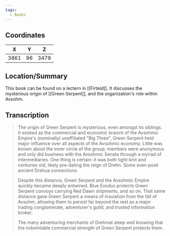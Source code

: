 ```yaml
---
tags:
  - Books
---
```


## Coordinates
| **X** | **Y** | **Z** |
| :---: | :---: | :---: |
| 3861  |  96   | 3479  |

## Location/Summary
This book can be found on a lectern in [[Firteid]]. It discusses the mysterious origin of [[Green Serpent]], and the organization's role within Avsohm.

## Transcription
> The origin of Green Serpent is mysterious, even amongst its siblings. It existed as the commercial and economic branch of the Avsohmic Empire's (nominally) unaffiliated "Big Three", Green Serpent held major influence over all aspects of the Avsohmic economy. Little was known about the inner circle of the group; members were anonymous and only did business with the Avsohmic Senate through a myriad of intermediaries. One thing is certain: it was both tight-knit and centuries old, likely pre-dating the reign of Drehn. Some even posit ancient Drehua connections.
>
> Despite this distance, Green Serpent and the Avsohmic Empire quickly became deeply entwined. Blue Exodus protects Green Serpent convoys carrying Red Dawn shipments, and so on. That same distance gave Green Serpent a means of insulation from the fall of Avsohm, allowing them to persist far beyond the rest as a major trading conglomerate, adventurer's guild, and trusted information broker.
>
> The many adventuring merchants of Drehmal sleep well knowing that the indomitable commercial strength of Green Serpent protects them.

